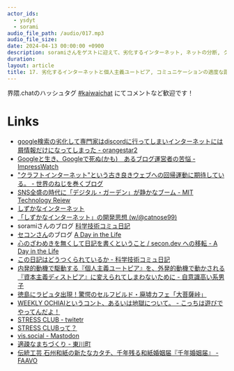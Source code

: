 ```yaml
---
actor_ids:
  - ysdyt
  - sorami
audio_file_path: /audio/017.mp3
audio_file_size:
date: 2024-04-13 00:00:00 +0900
description: soramiさんをゲストに迎えて、劣化するインターネット, ネットの分断, クラフトインターネット, 個人主義ユートピア, 適度なコミュニケーションの距離感 などについて話しました。
duration:
layout: article
title: 17. 劣化するインターネットと個人主義ユートピア, コミュニケーションの適度な距離感（sorami）
---
```


界隈.chatのハッシュタグ [#kaiwaichat](https://twitter.com/search?q=%23kaiwaichat&src=typed_query&f=live) にてコメントなど歓迎です！

# Links
- [google検索の劣化して専門家はdiscordに行ってしまいインターネットには屑情報だけになってしまった - orangestar2](https://orangestar2.hatenadiary.com/entry/2024/02/13/174845)
- [Googleと生き、Googleで死ぬ(かも)　あるブログ運営者の苦悩 - ImpressWatch](https://www.watch.impress.co.jp/docs/topic/1569786.html)
- ["クラフトインターネット"という古き良きウェブへの回帰運動に期待している。 - 世界のねじを巻くブログ](https://www.nejimakiblog.com/entry/craft-internet-blog-web-kojin)
- [SNS全盛の時代に「デジタル・ガーデン」が静かなブーム - MIT Technology Reiew](https://www.technologyreview.jp/s/218383/digital-gardens-let-you-cultivate-your-own-little-bit-of-the-internet/)
- [しずかなインターネット](https://sizu.me/home)
- [「しずかなインターネット」の開発思想 (w/@catnose99)](https://open.spotify.com/episode/0JkHR7uuJs6rQGvcyzvluF?si=x9g3_-5BRee56-fo4Lu7fg)
- soramiさんのブログ [科学技術コミュ日記](https://sorami.dev/costep/)
- [セコンさん](https://twitter.com/hotchpotch)のブログ [A Day in the Life](https://secon.dev/entry/)
- [心のざわめきを無くして日記を書くということ / secon.dev への移転 - A Day in the Life](https://secon.dev/entry/2020/09/03/172016/)
- [この日記はどうつくられているか - 科学技術コミュ日記](https://sorami.dev/costep/2023-07-02/)
- [内発的動機で駆動する『個人主義ユートピア』を、外発的動機で動かされる『資本主義ディストピア』に変えられてしまわないために - 自意識高い系男子](https://ta-nishi.hatenablog.com/entry/2023/12/23/044701)
- [徳島にラピュタ出現！驚愕のセルフビルド・廃墟カフェ「大菩薩峠」](https://www.travel.co.jp/guide/article/28419/)
- [WEEKLY OCHIAIというコント、あるいは地獄について。 - こっちは遊びでやってんだよ！](https://ken-horimoto.com/20181228115315/#google_vignette)
- [STRESS CLUB - twitetr](https://twitter.com/STRESS_CLUB_)
- [STRESS CLUBって？](https://internet-happyend.online/about)
- [vis.social - Mastodon](https://vis.social/about)
- [適疎なまちづくり - 東川町](https://higashikawa-town.jp/portal/top/panel/108)
- [伝統工芸 石州和紙の新たなカタチ、千年残る和紙婚姻届『千年婚姻届』 - FAAVO](https://camp-fire.jp/projects/view/310092)